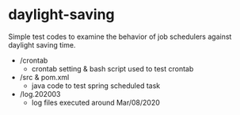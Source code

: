 # daylight-saving

Simple test codes to examine the behavior of job schedulers against daylight saving time.

* /crontab
  * crontab setting & bash script used to test crontab
* /src & pom.xml
  * java code to test spring scheduled task
* /log.202003
  * log files executed around Mar/08/2020
